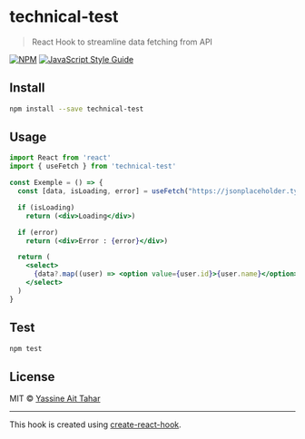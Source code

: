 # technical-test

> React Hook to streamline data fetching from API

[![NPM](https://img.shields.io/npm/v/technical-test.svg)](https://www.npmjs.com/package/technical-test) [![JavaScript Style Guide](https://img.shields.io/badge/code_style-standard-brightgreen.svg)](https://standardjs.com)

## Install

```bash
npm install --save technical-test
```

## Usage

```jsx
import React from 'react'
import { useFetch } from 'technical-test'

const Exemple = () => {
  const [data, isLoading, error] = useFetch("https://jsonplaceholder.typicode.com/users")

  if (isLoading)
    return (<div>Loading</div>)

  if (error)
    return (<div>Error : {error}</div>)

  return (
    <select>
      {data?.map((user) => <option value={user.id}>{user.name}</option>)}
    </select>
  )
}
```

## Test
```bash
npm test
```



## License

MIT © [Yassine Ait Tahar](https://github.com/yassine-aittahar)

---

This hook is created using [create-react-hook](https://github.com/hermanya/create-react-hook).
